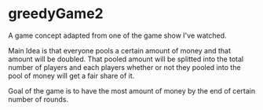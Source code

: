 # greedyGame2
A game concept adapted from one of the game show I've watched.

Main Idea is that everyone pools a certain amount of money and that amount will be doubled.
That pooled amount will be splitted into the total number of players and each players whether or not they pooled into the pool of money will get a fair share of it. 

Goal of the game is to have the most amount of money by the end of certain number of rounds.
